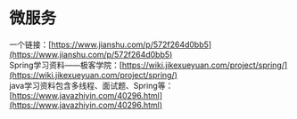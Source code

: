 # 微服务

一个链接：[https://www.jianshu.com/p/572f264d0bb5](https://www.jianshu.com/p/572f264d0bb5)<br />Spring学习资料——极客学院：[https://wiki.jikexueyuan.com/project/spring/](https://wiki.jikexueyuan.com/project/spring/)<br />java学习资料包含多线程、面试题、Spring等：[https://www.javazhiyin.com/40296.html](https://www.javazhiyin.com/40296.html)
